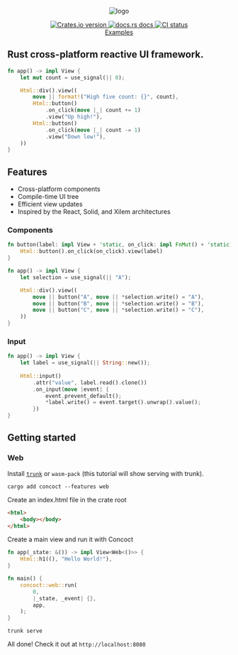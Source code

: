 <p align="center">
  <img alt="logo" src="./logo.png">
</p>

<div align="center">
 <a href="https://crates.io/crates/concoct">
    <img src="https://img.shields.io/crates/v/concoct?style=flat-square"
    alt="Crates.io version" />
  </a>
  <a href="https://docs.rs/concoct">
    <img src="https://img.shields.io/badge/docs-latest-blue.svg?style=flat-square"
      alt="docs.rs docs" />
  </a>
   <a href="https://github.com/concoct-rs/concoct/actions">
    <img src="https://github.com/matthunz/concoct/actions/workflows/rust.yml/badge.svg"
      alt="CI status" />
  </a>
</div>

<div align="center">
 <a href="https://github.com/concoct-rs/concoct/tree/main/concoct_examples">Examples</a>
</div>

## Rust cross-platform reactive UI framework.

```rust
fn app() -> impl View {
    let mut count = use_signal(|| 0);

    Html::div().view((
        move || format!("High five count: {}", count),
        Html::button()
            .on_click(move |_| count += 1)
            .view("Up high!"),
        Html::button()
            .on_click(move |_| count -= 1)
            .view("Down low!"),
    ))
}
```

## Features
 - Cross-platform components
 - Compile-time UI tree
 - Efficient view updates
 - Inspired by the React, Solid, and Xilem architectures


### Components

```rust
fn button(label: impl View + 'static, on_click: impl FnMut() + 'static) -> impl View {
    Html::button().on_click(on_click).view(label)
}

fn app() -> impl View {
    let selection = use_signal(|| "A");

    Html::div().view((
        move || button("A", move || *selection.write() = "A"),
        move || button("B", move || *selection.write() = "B"),
        move || button("C", move || *selection.write() = "C"),
    ))
}
```

### Input
```rust
fn app() -> impl View {
    let label = use_signal(|| String::new());
    
    Html::input()
        .attr("value", label.read().clone())
        .on_input(move |event| {
            event.prevent_default();
            *label.write() = event.target().unwrap().value();
        })
}
```

## Getting started
### Web
Install [`trunk`](https://trunkrs.dev) or `wasm-pack` (this tutorial will show serving with trunk).

```
cargo add concoct --features web
```

Create an index.html file in the crate root
```html
<html>
    <body></body>
</html>
```

Create a main view and run it with Concoct
```rust
fn app(_state: &()) -> impl View<Web<()>> {
    Html::h1((), "Hello World!"),
}

fn main() {
    concoct::web::run(
        0,
        |_state, _event| {},
        app,
    );
}
```

```
trunk serve
````
All done! Check it out at `http://localhost:8080`
